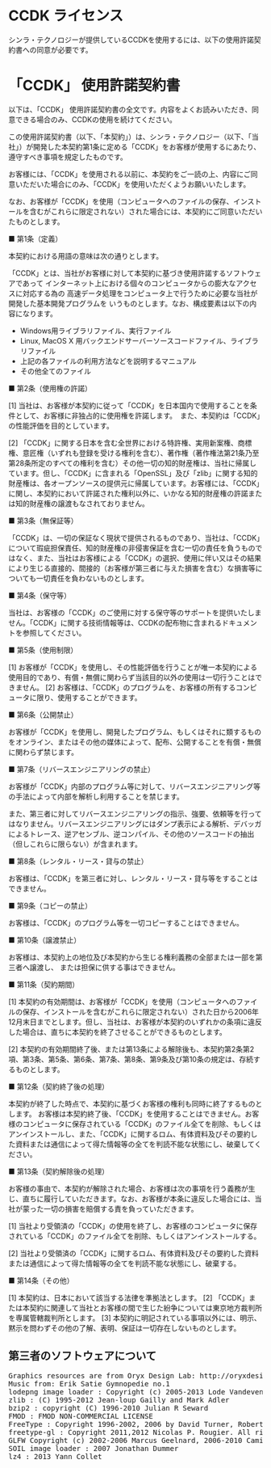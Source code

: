 CCDK ライセンス
====

シンラ・テクノロジーが提供しているCCDKを使用するには、以下の使用許諾契約書への同意が必要です。

「CCDK」 使用許諾契約書
====

以下は、「CCDK」 使用許諾契約書の全文です。内容をよくお読みいただき、同意できる場合のみ、CCDKの使用を続けてください。


この使用許諾契約書（以下、「本契約」）は、シンラ・テクノロジー（以下、「当社」）が開発した本契約第1条に定める「CCDK」をお客様が使用するにあたり、遵守すべき事項を規定したものです。

お客様には、「CCDK」を使用される以前に、本契約をご一読の上、内容にご同意いただいた場合にのみ、「CCDK」を使用いただくようお願いいたします。

なお、お客様が「CCDK」を使用（コンピュータへのファイルの保存、インストールを含むがこれらに限定されない）された場合には、本契約にご同意いただいたものとします。


■ 第1条（定義）

本契約における用語の意味は次の通りとします。

「CCDK」とは、当社がお客様に対して本契約に基づき使用許諾するソフトウェアであって
インターネット上における個々のコンピュータからの膨大なアクセスに対応する為の
高速データ処理をコンピュータ上で行うために必要な当社が開発した基本開発プログラムを
いうものとします。なお、構成要素は以下の内容になります。

- Windows用ライブラリファイル、実行ファイル
- Linux, MacOS X 用バックエンドサーバーソースコードファイル、ライブラリファイル
- 上記の各ファイルの利用方法などを説明するマニュアル
- その他全てのファイル


■ 第2条（使用権の許諾）

[1]  当社は、お客様が本契約に従って「CCDK」を日本国内で使用することを条件として、お客様に非独占的に使用権を許諾します。　また、本契約は「CCDK」の性能評価を目的としています。

[2]  「CCDK」に関する日本を含む全世界における特許権、実用新案権、商標権、意匠権（いずれも登録を受ける権利を含む）、著作権（著作権法第21条乃至第28条所定のすべての権利を含む）その他一切の知的財産権は、当社に帰属しています。但し、「CCDK」に含まれる「OpenSSL」及び「zlib」に関する知的財産権は、各オープンソースの提供元に帰属しています。お客様には、「CCDK」に関し、本契約において許諾された権利以外に、いかなる知的財産権の許諾または知的財産権の譲渡もなされておりません。

■ 第3条（無保証等）

「CCDK」は、一切の保証なく現状で提供されるものであり、当社は、「CCDK」について瑕疵担保責任、知的財産権の非侵害保証を含む一切の責任を負うものではなく、また、当社はお客様による「CCDK」の選択、使用に伴い又はその結果により生じる直接的、間接的（お客様が第三者に与えた損害を含む）な損害等についても一切責任を負わないものとします。


■ 第4条（保守等）

当社は、お客様の「CCDK」のご使用に対する保守等のサポートを提供いたしません。「CCDK」に関する技術情報等は、CCDKの配布物に含まれるドキュメントを参照してください。


■ 第5条（使用制限）

[1] お客様が「CCDK」を使用し、その性能評価を行うことが唯一本契約による使用目的であり、有償・無償に関わらず当該目的以外の使用は一切行うことはできません。
[2] お客様は、「CCDK」のプログラムを、お客様の所有するコンピュータに限り、使用することができます。


■ 第6条（公開禁止）

お客様が「CCDK」を使用し、開発したプログラム、もしくはそれに類するものをオンライン、またはその他の媒体によって、配布、公開することを有償・無償に関わらず禁じます。


■ 第7条（リバースエンジニアリングの禁止）

お客様が「CCDK」内部のプログラム等に対して、リバースエンジニアリング等の手法によって内部を解析し利用することを禁じます。

また、第三者に対してリバースエンジニアリングの指示、強要、依頼等を行ってはなりません。リバースエンジニアリングにはダンプ表示による解析、デバッガによるトレース、逆アセンブル、逆コンパイル、その他のソースコードの抽出（但しこれらに限らない）が含まれます。


■ 第8条（レンタル・リース・貸与の禁止）

お客様は、「CCDK」を第三者に対し、レンタル・リース・貸与等をすることはできません。


■ 第9条（コピーの禁止）

お客様は、「CCDK」のプログラム等を一切コピーすることはできません。


■ 第10条（譲渡禁止）

お客様は、本契約上の地位及び本契約から生じる権利義務の全部または一部を第三者へ譲渡し、
または担保に供する事はできません。


■ 第11条（契約期間）

[1]  本契約の有効期間は、お客様が「CCDK」を使用（コンピュータへのファイルの保存、インストールを含むがこれらに限定されない）された日から2006年12月末日までとします。但し、当社は、お客様が本契約のいずれかの条項に違反した場合は、直ちに本契約を終了させることができるものとします。

[2]  本契約の有効期間終了後、または第13条による解除後も、本契約第2条第2項、第3条、第5条、第6条、第7条、第8条、第9条及び第10条の規定は、存続するものとします。


■ 第12条（契約終了後の処理）

本契約が終了した時点で、本契約に基づくお客様の権利も同時に終了するものとします。
お客様は本契約終了後、「CCDK」を使用することはできません。お客様のコンピュータに保存されている「CCDK」のファイル全てを削除、もしくはアンインストールし、また、「CCDK」に関するロム、有体資料及びその要約した資料または通信によって得た情報等の全てを判読不能な状態にし、破棄してください。


■ 第13条（契約解除後の処理）

お客様の事由で、本契約が解除された場合、お客様は次の事項を行う義務が生じ、直ちに履行していただきます。なお、お客様が本条に違反した場合には、当社が蒙った一切の損害を賠償する責を負っていただきます。

[1]  当社より受領済の「CCDK」の使用を終了し、お客様のコンピュータに保存されている「CCDK」のファイル全てを削除、もしくはアンインストールする。

[2]  当社より受領済の「CCDK」に関するロム、有体資料及びその要約した資料または通信によって得た情報等の全てを判読不能な状態にし、破棄する。


■ 第14条（その他）

[1]  本契約は、日本において該当する法律を準拠法とします。
[2] 「CCDK」または本契約に関連して当社とお客様の間で生じた紛争については東京地方裁判所を専属管轄裁判所とします。
[3] 本契約に明記されている事項以外には、明示、黙示を問わずその他の了解、表明、保証は一切存在しないものとします。


<h2>第三者のソフトウェアについて</h2>
<pre>
Graphics resources are from Oryx Design Lab: http://oryxdesignlab.com/
Music from: Erik Satie Gymnopedie no.1
lodepng image loader : Copyright (c) 2005-2013 Lode Vandevenne
zlib : (C) 1995-2012 Jean-loup Gailly and Mark Adler
bzip2 : copyright (C) 1996-2010 Julian R Seward
FMOD : FMOD NON-COMMERCIAL LICENSE
FreeType : Copyright 1996-2002, 2006 by David Turner, Robert Wilhelm, and Werner Lemberg
freetype-gl : Copyright 2011,2012 Nicolas P. Rougier. All rights reserved.
GLFW Copyright (c) 2002-2006 Marcus Geelnard, 2006-2010 Camilla Berglund elmindreda@elmindreda.org
SOIL image loader : 2007 Jonathan Dummer
lz4 : 2013 Yann Collet

</pre>
